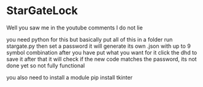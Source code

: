 # StarGateLock
Well you saw me in the youtube comments I do not lie

you need python for this but basically put all of this in a folder run stargate.py then set a password it will generate its own .json with up to 9 symbol combination after you have put what you want for it click the dhd to save it after that it will check if the new code matches the password, its not done yet so not fully functional

you also need to install a module
pip install tkinter

